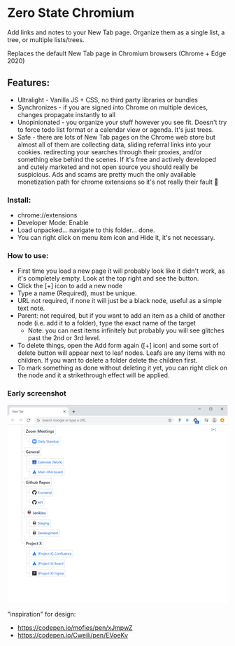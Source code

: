 # Zero State Chromium

Add links and notes to your New Tab page. Organize them as a single list, a tree, or multiple lists/trees.

Replaces the default New Tab page in Chromium browsers (Chrome + Edge 2020)

## Features:
- Ultralight - Vanilla JS + CSS, no third party libraries or bundles
- Synchronizes - if you are signed into Chrome on multiple devices, changes propagate instantly to all
- Unopinionated - you organize your stuff however you see fit. Doesn't try to force todo list format or a calendar view or agenda. It's just trees.
- Safe - there are lots of New Tab pages on the Chrome web store but almost all of them are collecting data, sliding referral links into your cookies. redirecting your searches through their proxies, and/or something else behind the scenes. If it's free and actively developed and cutely marketed and not open source you should really be suspicious. Ads and scams are pretty much the only available monetization path for chrome extensions so it's not really their fault 🙂

### Install:
- chrome://extensions
- Developer Mode: Enable
- Load unpacked... navigate to this folder... done.
- You can right click on menu item icon and Hide it, it's not necessary.

### How to use:
- First time you load a new page it will probably look like it didn't work, as it's completely empty. Look at the top right and see the button.
- Click the [+] icon to add a new node
- Type a name (Required), must be unique.
- URL not required, if none it will just be a black node, useful as a simple text note.
- Parent: not required, but if you want to add an item as a child of another node (i.e. add it to a folder), type the exact name of the target
  + Note: you can nest items infinitely but probably you will see glitches past the 2nd or 3rd level.
- To delete things, open the Add form again ([+] icon) and some sort of delete button will appear next to leaf nodes. Leafs are any items with no children. If you want to delete a folder delete the children first.
- To mark something as done without deleting it yet, you can right click on the node and it a strikethrough effect will be applied.

### Early screenshot
![screenshot](misc/screenshot2.png)




"inspiration" for design:
- https://codepen.io/mofies/pen/xJmpwZ
- https://codepen.io/Cweili/pen/EVoeKv

